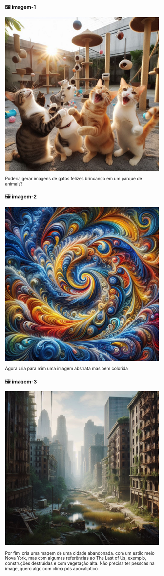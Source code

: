 ### 🖼️ imagem-1

![](./imagem-1.png)

Poderia gerar imagens de gatos felizes brincando em um parque de animais?

### 🖼️ imagem-2

![](./imagem-2.png)

Agora cria para mim uma imagem abstrata mas bem colorida

### 🖼️ imagem-3

![](./imagem-3.png)

Por fim, cria uma magem de uma cidade abandonada, com um estilo meio Nova York, mas com algumas referências ao The Last of Us, exemplo, construções destruídas e com vegetação alta. Não precisa ter pessoas na image, quero algo com clima pós apocaliptico